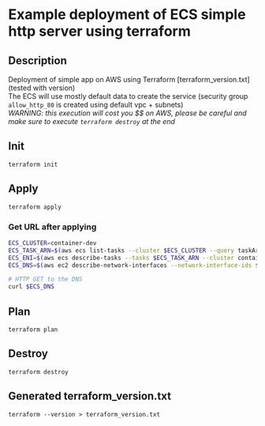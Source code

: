 # Example deployment of ECS simple http server using terraform

## Description
Deployment of simple app on AWS using Terraform [terraform_version.txt](tested with version)    
The ECS will use mostly default data to create the service (security group `allow_http_80` is created using default vpc + subnets)    
_WARNING: this execution will cost you $$ on AWS, please be careful and make sure to execute `terraform destroy` at the end_

## Init
`terraform init`

## Apply
`terraform apply`

### Get URL after applying
```bash 
ECS_CLUSTER=container-dev
ECS_TASK_ARN=$(aws ecs list-tasks --cluster $ECS_CLUSTER --query taskArns[0] --output text)
ECS_ENI=$(aws ecs describe-tasks --tasks $ECS_TASK_ARN --cluster container-dev --query 'tasks[0].attachments[].details[][] | [?name==`networkInterfaceId`][].value | [0]' --output text)
ECS_DNS=$(aws ec2 describe-network-interfaces --network-interface-ids $ECS_ENI --query NetworkInterfaces[0].Association.PublicDnsName --output text)

# HTTP GET to the DNS
curl $ECS_DNS
```

## Plan
`terraform plan`

## Destroy
`terraform destroy`

## Generated terraform_version.txt
`terraform --version > terraform_version.txt`
